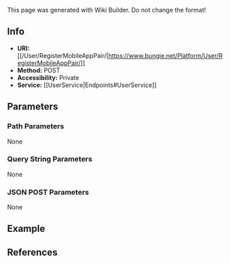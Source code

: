 <span class="wiki-builder">This page was generated with Wiki Builder. Do not change the format!</span>

## Info

* **URI:** [[/User/RegisterMobileAppPair/|https://www.bungie.net/Platform/User/RegisterMobileAppPair/]]
* **Method:** POST
* **Accessibility:** Private
* **Service:** [[UserService|Endpoints#UserService]]

## Parameters
### Path Parameters
None

### Query String Parameters
None

### JSON POST Parameters
None

## Example


## References
